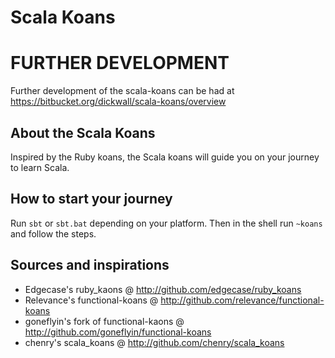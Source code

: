 Scala Koans
==========

# FURTHER DEVELOPMENT
Further development of the scala-koans can be had at https://bitbucket.org/dickwall/scala-koans/overview

## About the Scala Koans
Inspired by the Ruby koans, the Scala koans will guide you on your journey to learn Scala.

## How to start your journey

Run `sbt` or `sbt.bat` depending on your platform. Then in the shell run `~koans` and follow the steps.

## Sources and inspirations
 * Edgecase's ruby_kaons @ http://github.com/edgecase/ruby_koans
 * Relevance's functional-koans @ http://github.com/relevance/functional-koans
 * goneflyin's fork of functional-kaons @ http://github.com/goneflyin/functional-koans
 * chenry's scala_koans @ http://github.com/chenry/scala_koans
